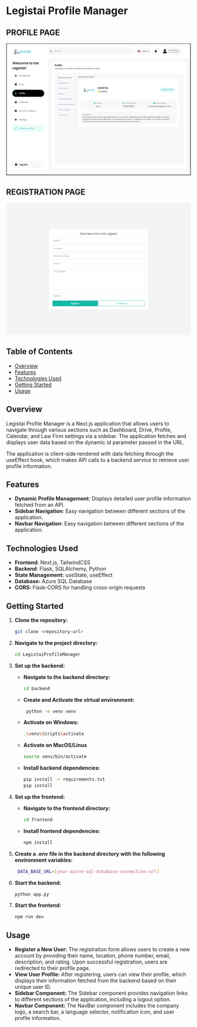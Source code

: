 # Legistai Profile Manager


## PROFILE PAGE

<p align="center">
  <img src="frontend/public/profile.png" alt="Home Page" width="750">
</p>

## REGISTRATION PAGE

<p align="center">
  <img src="frontend/public/registrationpage.png" alt="Home Page" width="750">
</p>

## Table of Contents

- [Overview](#overview)
- [Features](#features)
- [Technologies Used](#technologies-used)
- [Getting Started](#getting-started)
- [Usage](#usage)

## Overview

Legistai Profile Manager is a Next.js application that allows users to navigate through various sections such as Dashboard, Drive, Profile, Calendar, and Law Firm settings via a sidebar. The application fetches and displays user data based on the dynamic id parameter passed in the URL.

The application is client-side rendered with data fetching through the useEffect hook, which makes API calls to a backend service to retrieve user profile information.

## Features

- **Dynamic Profile Management**: Displays detailed user profile information fetched from an API.
- **Sidebar Navigation**: Easy navigation between different sections of the application.
- **Navbar Navigation**: Easy navigation between different sections of the application.


## Technologies Used

- **Frontend**: Next.js, TailwindCSS
- **Backend**: Flask, SQLAlchemy, Python
- **State Management:** useState, useEffect
- **Database:** Azure SQL Database
- **CORS:** Flask-CORS for handling cross-origin requests

## Getting Started

1. **Clone the repository:**
   ```sh
   git clone <repository-url>
   ```

2. **Navigate to the project directory:**
   ```sh
   cd LegistaiProfileManager
   ```

3. **Set up the backend:**
   - **Navigate to the backend directory:**
      ```sh
      cd backend
      ```
   - **Create and Activate the virtual environment:**
     ```sh
      python -m venv venv
      ```
   - **Activate on Windows:**
      ```sh
      .\venv\Scripts\activate
      ```
   - **Activate on MacOS/Linux**
      ```sh
      source venv/bin/activate
      ```
   - **Install backend dependencies:**
     ```sh
     pip install -r requirements.txt
     pip install
     ```
4. **Set up the frontend:**
   - **Navigate to the frontend directory:**
     ```sh
     cd frontend
     ```
   - **Install frontend dependencies:**
     ```sh
     npm install
     ```
5. **Create a .env file in the backend directory with the following environment variables:**
   ```sh
    DATA_BASE_URL=[your-azure-sql-database-connection-url]

6. **Start the backend:**
   ```sh
   python app.py
   ```

7. **Start the frontend:**
   ```sh
   npm run dev
   ```


## Usage

- **Register a New User:** The registration form allows users to create a new account by providing their name, location, phone number, email, description, and rating. Upon successful registration, users are redirected to their profile page.
- **View User Profile:** After registering, users can view their profile, which displays their information fetched from the backend based on their unique user ID.
- **Sidebar Component:** The Sidebar component provides navigation links to different sections of the application, including a logout option.
- **Navbar Component:** The NavBar component includes the company logo, a search bar, a language selector, notification icon, and user profile information.
